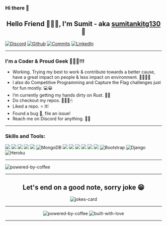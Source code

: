 ### Hi there 👋

<h2 align="center">Hello Friend 🙋🏻‍♂️, I'm Sumit - aka
<a href="https://sumit-slaze.herokuapp.com/">sumitankitg130</a>
🤠</h2>


[![Discord][discord-shield]][discord]
[![Github][github-shield]][github]
[![Commits][commits-shield]][github]
[![LinkedIn][linkedin-shield]][linkedin]

---

### I'm a Coder & Proud Geek 👨🏻‍💻!!!

- Working. Trying my best to work & contribute towards a better cause, have a great impact on people & less impact on environment. 🌲💚💚💚
- I also do Competitive Programming and Capture the Flag challenges just for fun mostly. 💻😀
- I’m currently getting my hands dirty on Rust. 👦🏻
- Do checkout my repos. 👨🏻‍💻🖱
- Liked a repo. ⭐ It!
- Found a bug 🐛, file an issue!
- Reach me on Discord for anything. 🦸‍♂️
---

### Skills and Tools:
<img src="https://img.shields.io/badge/Python-14354C?style=for-the-badge&logo=python&logoColor=white" /> <img src="https://img.shields.io/badge/C%2B%2B-00599C?style=for-the-badge&logo=c%2B%2B&logoColor=white" /> <img src="https://img.shields.io/badge/C-00599C?style=for-the-badge&logo=c&logoColor=white" /> <img src="https://img.shields.io/badge/Java-ED8B00?style=for-the-badge&logo=java&logoColor=white" /> <img src="https://img.shields.io/badge/MySQL-00000F?style=for-the-badge&logo=mysql&logoColor=white" /> <img alt="MongoDB" src ="https://img.shields.io/badge/MongoDB-%234ea94b.svg?&style=for-the-badge&logo=mongodb&logoColor=white"/> <img src="https://img.shields.io/badge/HTML5-E34F26?style=for-the-badge&logo=html5&logoColor=white" /> <img src="https://img.shields.io/badge/CSS3-1572B6?style=for-the-badge&logo=css3&logoColor=white" /> <img src="https://img.shields.io/badge/JavaScript-F7DF1E?style=for-the-badge&logo=javascript&logoColor=black" /> <img src="https://img.shields.io/badge/Git-F05032?style=for-the-badge&logo=git&logoColor=white" /> <img src="https://img.shields.io/badge/Linux-FCC624?style=for-the-badge&logo=linux&logoColor=black" /> <img src="https://img.shields.io/badge/Visual_Studio_Code-0078D4?style=for-the-badge&logo=visual%20studio%20code&logoColor=white" /> <img alt="Bootstrap" src="https://img.shields.io/badge/bootstrap%20-%23563D7C.svg?&style=for-the-badge&logo=bootstrap&logoColor=white"/> <img alt="Django" src="https://img.shields.io/badge/django%20-%23092E20.svg?&style=for-the-badge&logo=django&logoColor=white"/> <img alt="Heroku" src="https://img.shields.io/badge/heroku%20-%23430098.svg?&style=for-the-badge&logo=heroku&logoColor=white"/>

---

<p>
<img src="https://github-readme-stats.vercel.app/api/top-langs/?username=sumitankitg130&theme=dracula&layout=compact" alt="powered-by-coffee" />
</p>

---
<h2 align="center">Let's end on a good note, sorry joke 😁</h2>
<p align="center">
<img src="https://readme-jokes.vercel.app/api?theme=darcula" alt="jokes-card"/>
</p>

---
<p align="center">
<img src="https://forthebadge.com/images/badges/powered-by-coffee.svg" alt="powered-by-coffee" onerror="this.onerror=null; this.src='https://img.shields.io/badge/POWERED%20BY-COFFEE%20%20%20%E2%98%95-yellow?style=for-the-badge'"/>
<img src="https://forthebadge.com/images/badges/built-with-love.svg" alt="built-with-love" onerror="this.onerror=null; this.src='https://img.shields.io/badge/BUILT%20WITH-LOVE%20%20%20%F0%9F%92%97-red?style=for-the-badge'"/>
</p>

---


[gif]:https://media.giphy.com/media/l4EpkVLqUj8BI7OV2/giphy-downsized.gif
[website]: Linkedin
[instagram]: https://www.instagram.com/sumit._.gupta._/
[linkedin]: https://www.linkedin.com/in/sumit-gupta-68942416a/
[reddit]:https://www.reddit.com/user/sumitankitg130
[github]:https://github.com/sumitankitg130
[discord]:https://discord.gg/5sJ8QVVQ




[linkedin-shield]: https://img.shields.io/badge/-LinkedIn-black.svg?style=for-the-badge&logo=linkedin&colorB=555
[discord-shield]: https://img.shields.io/discord/599635129278660609?style=for-the-badge&logo=discord
[github-shield]: https://img.shields.io/github/followers/sumitankitg130?color=black&style=for-the-badge&logo=github
[commits-shield]: https://badges.pufler.dev/commits/yearly/sumitankitg130?style=for-the-badge&logo=git




